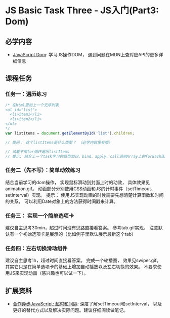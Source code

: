 # JS Basic Task Three - JS入门(Part3: Dom)

## 必学内容
+ [JavaScript Dom](https://developer.mozilla.org/zh-CN/docs/Learn/JavaScript/Client-side_web_APIs/Manipulating_documents): 学习JS操作DOM， 遇到问题在MDN上查对应API的更多详细信息

## 课程任务
### 任务一：遍历练习
```javascript
/* 在html里加上一个无序列表
<ul id="list">
  <li>item1</li>
  <li>item2</li>
</ul>
*/
var listItems = document.getElementById('list').children;

// 提问： 这个listItems是什么类型？ （必学内容里有哦）

// 试着不用for循环遍历listItems
// 提示: 结合上一个task学习的原型知识、bind、apply、call调用Array上的forEach函数.

```

### 任务二（先不写）：简单动效练习
结合当前学习的dom操作， 实现鼠标滑动到封面上时的动效， 具体效果见animation.gif。 动画部分分别使用CSS动画和JS的计时事件（setTimeout、setInterval）实现。
提示： 使用JS实现动画的时候需要先想清楚计算函数和时间的关系， 可以利用Date对象上的方法获得时间戳来计算。

### 任务三： 实现一个简单选项卡
建议自主思考30min，超过时间没有思路直接看答案。
参考tab.gif实现， 注意默认有一个初始选项卡是展示的（比如例子里默认展示最新这个tab）

### 任务四：左右切换滑动组件
建议自主思考1h，超过时间直接看答案。
完成一个轮播图， 效果见swiper.gif。 其实它只是在简单选项卡的基础上增加自动播放以及左右切换的效果。 不要求使用JS来实现动画（感兴趣也可以试一下）。

## 扩展资料
+ [合作异步JavaScript: 超时和间隔](https://developer.mozilla.org/zh-cn/docs/learn/JavaScript/%E5%BC%82%E6%AD%A5/%E8%B6%85%E6%97%B6%E5%92%8C%E9%97%B4%E9%9A%94): 深度了解setTimeout和setInterval， 以及更好的替代方式以及解决实际问题。建议仔细阅读做笔记。